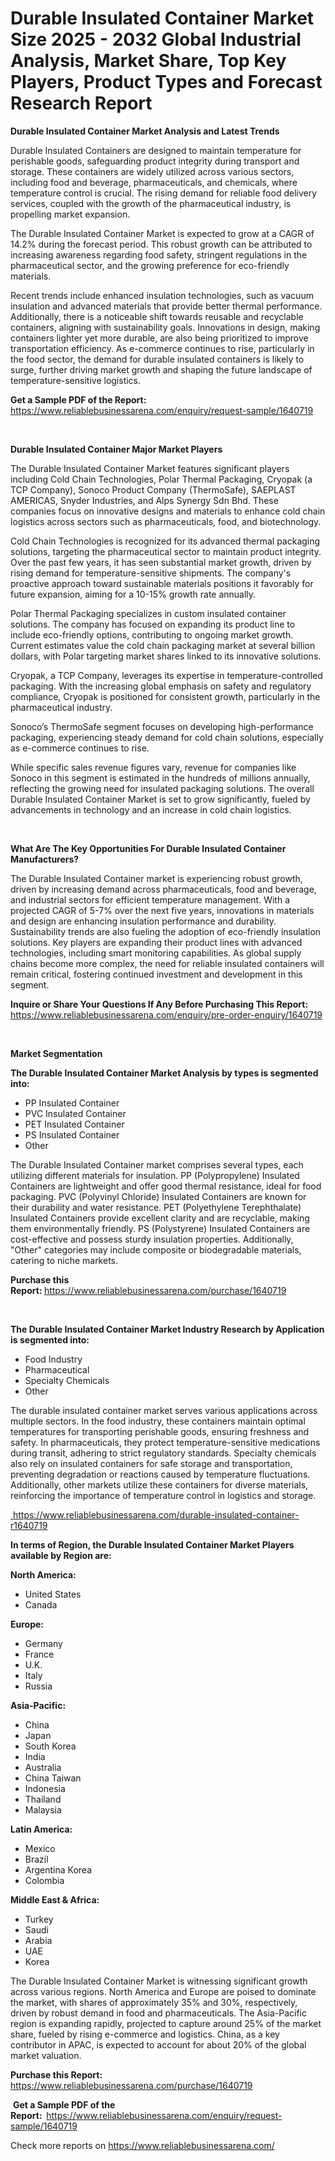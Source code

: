 <p><h1>Durable Insulated Container Market Size 2025 - 2032 Global Industrial Analysis, Market Share, Top Key Players, Product Types and Forecast Research Report</h1></p><p><strong>Durable Insulated Container Market Analysis and Latest Trends</strong></p>
<p><p>Durable Insulated Containers are designed to maintain temperature for perishable goods, safeguarding product integrity during transport and storage. These containers are widely utilized across various sectors, including food and beverage, pharmaceuticals, and chemicals, where temperature control is crucial. The rising demand for reliable food delivery services, coupled with the growth of the pharmaceutical industry, is propelling market expansion.</p><p>The Durable Insulated Container Market is expected to grow at a CAGR of 14.2% during the forecast period. This robust growth can be attributed to increasing awareness regarding food safety, stringent regulations in the pharmaceutical sector, and the growing preference for eco-friendly materials. </p><p>Recent trends include enhanced insulation technologies, such as vacuum insulation and advanced materials that provide better thermal performance. Additionally, there is a noticeable shift towards reusable and recyclable containers, aligning with sustainability goals. Innovations in design, making containers lighter yet more durable, are also being prioritized to improve transportation efficiency. As e-commerce continues to rise, particularly in the food sector, the demand for durable insulated containers is likely to surge, further driving market growth and shaping the future landscape of temperature-sensitive logistics.</p></p>
<p><strong>Get a Sample PDF of the Report:&nbsp;</strong> <a href="https://www.reliablebusinessarena.com/enquiry/request-sample/1640719?utm_campaign=3021&utm_medium=2&utm_source=Github&utm_content=ia&utm_term=23032025&utm_id=durable-insulated-container">https://www.reliablebusinessarena.com/enquiry/request-sample/1640719</a></p>
<p>&nbsp;</p>
<p><strong>Durable Insulated Container Major Market Players</strong></p>
<p><p>The Durable Insulated Container Market features significant players including Cold Chain Technologies, Polar Thermal Packaging, Cryopak (a TCP Company), Sonoco Product Company (ThermoSafe), SAEPLAST AMERICAS, Snyder Industries, and Alps Synergy Sdn Bhd. These companies focus on innovative designs and materials to enhance cold chain logistics across sectors such as pharmaceuticals, food, and biotechnology.</p><p>Cold Chain Technologies is recognized for its advanced thermal packaging solutions, targeting the pharmaceutical sector to maintain product integrity. Over the past few years, it has seen substantial market growth, driven by rising demand for temperature-sensitive shipments. The company's proactive approach toward sustainable materials positions it favorably for future expansion, aiming for a 10-15% growth rate annually.</p><p>Polar Thermal Packaging specializes in custom insulated container solutions. The company has focused on expanding its product line to include eco-friendly options, contributing to ongoing market growth. Current estimates value the cold chain packaging market at several billion dollars, with Polar targeting market shares linked to its innovative solutions. </p><p>Cryopak, a TCP Company, leverages its expertise in temperature-controlled packaging. With the increasing global emphasis on safety and regulatory compliance, Cryopak is positioned for consistent growth, particularly in the pharmaceutical industry. </p><p>Sonoco’s ThermoSafe segment focuses on developing high-performance packaging, experiencing steady demand for cold chain solutions, especially as e-commerce continues to rise. </p><p>While specific sales revenue figures vary, revenue for companies like Sonoco in this segment is estimated in the hundreds of millions annually, reflecting the growing need for insulated packaging solutions. The overall Durable Insulated Container Market is set to grow significantly, fueled by advancements in technology and an increase in cold chain logistics.</p></p>
<p>&nbsp;</p>
<p><strong>What Are The Key Opportunities For Durable Insulated Container Manufacturers?</strong></p>
<p><p>The Durable Insulated Container market is experiencing robust growth, driven by increasing demand across pharmaceuticals, food and beverage, and industrial sectors for efficient temperature management. With a projected CAGR of 5-7% over the next five years, innovations in materials and design are enhancing insulation performance and durability. Sustainability trends are also fueling the adoption of eco-friendly insulation solutions. Key players are expanding their product lines with advanced technologies, including smart monitoring capabilities. As global supply chains become more complex, the need for reliable insulated containers will remain critical, fostering continued investment and development in this segment.</p></p>
<p><strong>Inquire or Share Your Questions If Any Before Purchasing This Report:</strong> <a href="https://www.reliablebusinessarena.com/enquiry/pre-order-enquiry/1640719?utm_campaign=3021&utm_medium=2&utm_source=Github&utm_content=ia&utm_term=23032025&utm_id=durable-insulated-container">https://www.reliablebusinessarena.com/enquiry/pre-order-enquiry/1640719</a></p>
<p>&nbsp;</p>
<p><strong>Market Segmentation</strong></p>
<p><strong>The Durable Insulated Container Market Analysis by types is segmented into:</strong></p>
<p><ul><li>PP Insulated Container</li><li>PVC Insulated Container</li><li>PET Insulated Container</li><li>PS Insulated Container</li><li>Other</li></ul></p>
<p><p>The Durable Insulated Container market comprises several types, each utilizing different materials for insulation. PP (Polypropylene) Insulated Containers are lightweight and offer good thermal resistance, ideal for food packaging. PVC (Polyvinyl Chloride) Insulated Containers are known for their durability and water resistance. PET (Polyethylene Terephthalate) Insulated Containers provide excellent clarity and are recyclable, making them environmentally friendly. PS (Polystyrene) Insulated Containers are cost-effective and possess sturdy insulation properties. Additionally, "Other" categories may include composite or biodegradable materials, catering to niche markets.</p></p>
<p><strong>Purchase this Report:&nbsp;</strong><a href="https://www.reliablebusinessarena.com/purchase/1640719?utm_campaign=3021&utm_medium=2&utm_source=Github&utm_content=ia&utm_term=23032025&utm_id=durable-insulated-container">https://www.reliablebusinessarena.com/purchase/1640719</a></p>
<p>&nbsp;</p>
<p><strong>The Durable Insulated Container Market Industry Research by Application is segmented into:</strong></p>
<p><ul><li>Food Industry</li><li>Pharmaceutical</li><li>Specialty Chemicals</li><li>Other</li></ul></p>
<p><p>The durable insulated container market serves various applications across multiple sectors. In the food industry, these containers maintain optimal temperatures for transporting perishable goods, ensuring freshness and safety. In pharmaceuticals, they protect temperature-sensitive medications during transit, adhering to strict regulatory standards. Specialty chemicals also rely on insulated containers for safe storage and transportation, preventing degradation or reactions caused by temperature fluctuations. Additionally, other markets utilize these containers for diverse materials, reinforcing the importance of temperature control in logistics and storage.</p></p>
<p><a href="https://www.reliablebusinessarena.com/durable-insulated-container-r1640719?utm_campaign=3021&utm_medium=2&utm_source=Github&utm_content=ia&utm_term=23032025&utm_id=durable-insulated-container">&nbsp;https://www.reliablebusinessarena.com/durable-insulated-container-r1640719</a></p>
<p><strong>In terms of Region, the Durable Insulated Container Market Players available by Region are:</strong></p>
<p>
    <p> <strong> North America: </strong>
        <ul>
            <li>United States</li>
            <li>Canada</li>
        </ul>
        </p> 
    <p> <strong> Europe: </strong>
        <ul>
            <li>Germany</li>
            <li>France</li>
            <li>U.K.</li>
            <li>Italy</li>
            <li>Russia</li>
        </ul>
        </p> 
    <p> <strong> Asia-Pacific: </strong>
        <ul>
            <li>China</li>
            <li>Japan</li>
            <li>South Korea</li>
            <li>India</li>
            <li>Australia</li>
            <li>China Taiwan</li>
            <li>Indonesia</li>
            <li>Thailand</li>
            <li>Malaysia</li>
        </ul>
        </p> 
    <p> <strong> Latin America: </strong>
        <ul>
            <li>Mexico</li>
            <li>Brazil</li>
            <li>Argentina Korea</li>
            <li>Colombia</li>
        </ul>
        </p> 
    <p> <strong> Middle East & Africa: </strong>
        <ul>
            <li>Turkey</li>
            <li>Saudi</li>
            <li>Arabia</li>
            <li>UAE</li>
            <li>Korea</li>
        </ul>
    </p>
    </p>
<p><p>The Durable Insulated Container Market is witnessing significant growth across various regions. North America and Europe are poised to dominate the market, with shares of approximately 35% and 30%, respectively, driven by robust demand in food and pharmaceuticals. The Asia-Pacific region is expanding rapidly, projected to capture around 25% of the market share, fueled by rising e-commerce and logistics. China, as a key contributor in APAC, is expected to account for about 20% of the global market valuation.</p></p>
<p><strong>Purchase this Report: </strong><a href="https://www.reliablebusinessarena.com/purchase/1640719?utm_campaign=3021&utm_medium=2&utm_source=Github&utm_content=ia&utm_term=23032025&utm_id=durable-insulated-container">https://www.reliablebusinessarena.com/purchase/1640719</a></p>
<p>&nbsp;<strong>Get a Sample PDF of the Report:&nbsp;&nbsp;</strong><a href="https://www.reliablebusinessarena.com/enquiry/request-sample/1640719?utm_campaign=3021&utm_medium=2&utm_source=Github&utm_content=ia&utm_term=23032025&utm_id=durable-insulated-container">https://www.reliablebusinessarena.com/enquiry/request-sample/1640719</a></p>
<p><strong></strong></p>
<p>Check more reports on <a href="https://www.reliablebusinessarena.com/?utm_campaign=3021&utm_medium=2&utm_source=Github&utm_content=ia&utm_term=23032025&utm_id=durable-insulated-container">https://www.reliablebusinessarena.com/</a></p>